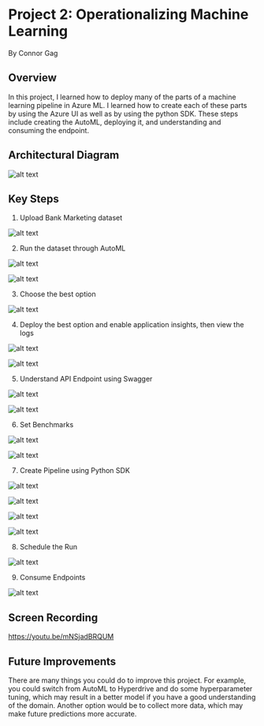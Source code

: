 # Project 2: Operationalizing Machine Learning

By Connor Gag

## Overview
In this project, I learned how to deploy many of the parts of a machine learning pipeline in Azure ML. I learned how to create each of these parts by using the Azure UI as well as by using the python SDK. These steps include creating the AutoML, deploying it, and understanding and consuming the endpoint.

## Architectural Diagram
![alt text](https://github.com/connorgag/Udacity_MLE/blob/main/Project_Two/Architectural%20Diagram_%20Operationalizing%20Machine%20Learning%20.jpg?raw=true)

## Key Steps
1. Upload Bank Marketing dataset

![alt text](https://github.com/connorgag/Udacity_MLE/blob/main/Project_Two/Screenshots/bank_dataset_screenshot.png?raw=true)



2. Run the dataset through AutoML
   
![alt text](https://github.com/connorgag/Udacity_MLE/blob/main/Project_Two/Screenshots/Completed_Screenshot.png?raw=true)

![alt text](https://github.com/connorgag/Udacity_MLE/blob/main/Project_Two/Screenshots/Bank_and_AutoML_Screenshot.png?raw=true)



3. Choose the best option

![alt text](https://github.com/connorgag/Udacity_MLE/blob/main/Project_Two/Screenshots/Best_Model_Screenshot.png?raw=true)



4. Deploy the best option and enable application insights, then view the logs

![alt text](https://github.com/connorgag/Udacity_MLE/blob/main/Project_Two/Screenshots/App_Insights_Screenshot.png?raw=true)

![alt text](https://github.com/connorgag/Udacity_MLE/blob/main/Project_Two/Screenshots/logs_py_output_screenshot.png?raw=true)



5. Understand API Endpoint using Swagger

![alt text](https://github.com/connorgag/Udacity_MLE/blob/main/Project_Two/Screenshots/Swagger_Screenshot.png?raw=true)

![alt text](https://github.com/connorgag/Udacity_MLE/blob/main/Project_Two/Screenshots/Swagger_Screenshot_2.png?raw=true)



6. Set Benchmarks 

![alt text](https://github.com/connorgag/Udacity_MLE/blob/main/Project_Two/Screenshots/Benchmark_Screenshot_1.png?raw=true)

![alt text](https://github.com/connorgag/Udacity_MLE/blob/main/Project_Two/Screenshots/Benchmark_Screenshot_2.png?raw=true)



7. Create Pipeline using Python SDK

![alt text](https://github.com/connorgag/Udacity_MLE/blob/main/Project_Two/Screenshots/RunDetails_Screenshot.png?raw=true)

![alt text](https://github.com/connorgag/Udacity_MLE/blob/main/Project_Two/Screenshots/Pipeline_Section_Screenshot.png?raw=true)

![alt text](https://github.com/connorgag/Udacity_MLE/blob/main/Project_Two/Screenshots/Completed_Pipeline_Screenshot.png?raw=true)

![alt text](https://github.com/connorgag/Udacity_MLE/blob/main/Project_Two/Screenshots/Published_Pipeline_Overview_Screenshot.png?raw=true)



8. Schedule the Run

![alt text](https://github.com/connorgag/Udacity_MLE/blob/main/Project_Two/Screenshots/Scheduled_Run_Screenshot.png?raw=true)



9. Consume Endpoints

![alt text](https://github.com/connorgag/Udacity_MLE/blob/main/Project_Two/Screenshots/endpoint_output.png?raw=true)



## Screen Recording
https://youtu.be/mNSjadBRQUM

## Future Improvements
There are many things you could do to improve this project. For example, you could switch from AutoML to Hyperdrive and do some hyperparameter tuning, which may result in a better model if you have a good understanding of the domain. Another option would be to collect more data, which may make future predictions more accurate. 